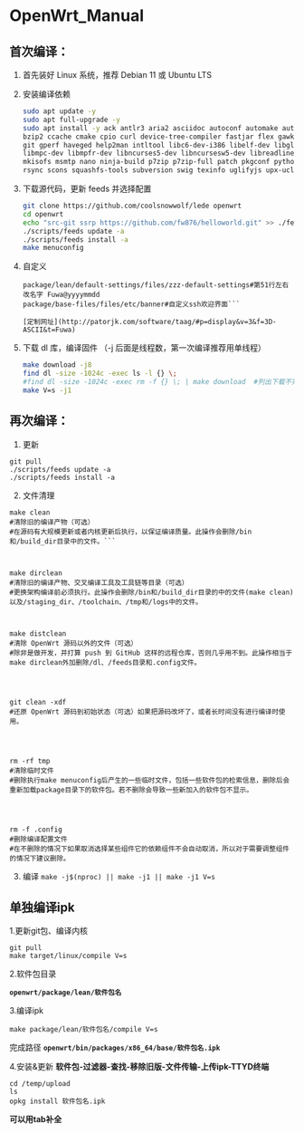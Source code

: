 # OpenWrt_Manual

## 首次编译：
1. 首先装好 Linux 系统，推荐 Debian 11 或 Ubuntu LTS

2. 安装编译依赖

   ```bash
   sudo apt update -y
   sudo apt full-upgrade -y
   sudo apt install -y ack antlr3 aria2 asciidoc autoconf automake autopoint binutils bison build-essential \
   bzip2 ccache cmake cpio curl device-tree-compiler fastjar flex gawk gettext gcc-multilib g++-multilib \
   git gperf haveged help2man intltool libc6-dev-i386 libelf-dev libglib2.0-dev libgmp3-dev libltdl-dev \
   libmpc-dev libmpfr-dev libncurses5-dev libncursesw5-dev libreadline-dev libssl-dev libtool lrzsz \
   mkisofs msmtp nano ninja-build p7zip p7zip-full patch pkgconf python2.7 python3 python3-pip libpython3-dev qemu-utils \
   rsync scons squashfs-tools subversion swig texinfo uglifyjs upx-ucl unzip vim wget xmlto xxd zlib1g-dev
   ```

3. 下载源代码，更新 feeds 并选择配置

   ```bash
   git clone https://github.com/coolsnowwolf/lede openwrt
   cd openwrt
   echo "src-git ssrp https://github.com/fw876/helloworld.git" >> ./feeds.conf.default
   ./scripts/feeds update -a
   ./scripts/feeds install -a
   make menuconfig
   ```

4. 自定义
    ```vi package/base-files/files/bin/config_generate#第150行左右改ip
    package/lean/default-settings/files/zzz-default-settings#第51行左右改名字 Fuwa@yyyymmdd
    package/base-files/files/etc/banner#自定义ssh欢迎界面```
    
    [定制网址](http://patorjk.com/software/taag/#p=display&v=3&f=3D-ASCII&t=Fuwa)

6. 下载 dl 库，编译固件
（-j 后面是线程数，第一次编译推荐用单线程）

   ```bash
   make download -j8
   find dl -size -1024c -exec ls -l {} \;
   #find dl -size -1024c -exec rm -f {} \; | make download  #列出下载不完整的文件，如果存在这样的文件将它们删除，然后重新下载并反复检查
   make V=s -j1
   ```
 
## 再次编译：
1. 更新
 ```sudo sh -c "apt update && apt upgrade -y"
 git pull
 ./scripts/feeds update -a
 ./scripts/feeds install -a
 ```
 
2. 文件清理
 ```
 make clean
 #清除旧的编译产物（可选）
 #在源码有大规模更新或者内核更新后执行，以保证编译质量。此操作会删除/bin和/build_dir目录中的文件。```
 
 
 
 make dirclean
 #清除旧的编译产物、交叉编译工具及工具链等目录（可选）
 #更换架构编译前必须执行。此操作会删除/bin和/build_dir目录的中的文件(make clean)以及/staging_dir、/toolchain、/tmp和/logs中的文件。



 make distclean
 #清除 Open­Wrt 源码以外的文件（可选）
 #除非是做开发，并打算 push 到 GitHub 这样的远程仓库，否则几乎用不到。此操作相当于make dirclean外加删除/dl、/feeds目录和.config文件。
 



 git clean -xdf
 #还原 Open­Wrt 源码到初始状态（可选）如果把源码改坏了，或者长时间没有进行编译时使用。
 



 rm -rf tmp
 #清除临时文件
 #删除执行make menuconfig后产生的一些临时文件，包括一些软件包的检索信息，删除后会重新加载package目录下的软件包。若不删除会导致一些新加入的软件包不显示。
 



 rm -f .config
 #删除编译配置文件
 #在不删除的情况下如果取消选择某些组件它的依赖组件不会自动取消，所以对于需要调整组件的情况下建议删除。
 ```


3. 编译
  ```make -j$(nproc) || make -j1 || make -j1 V=s```

## 单独编译ipk
1.更新git包、编译内核
  ```
  git pull
  make target/linux/compile V=s
  ```

2.软件包目录

  **`openwrt/package/lean/软件包名`**

3.编译ipk

  ```
  make package/lean/软件包名/compile V=s
  ```
  
  完成路径
  **`openwrt/bin/packages/x86_64/base/软件包名.ipk`**
  
4.安装&更新
  **软件包-过滤器-查找-移除旧版-文件传输-上传ipk-TTYD终端**
  
  ```
  cd /temp/upload
  ls
  opkg install 软件包名.ipk
  ```
  
  **可以用tab补全**
  
  

